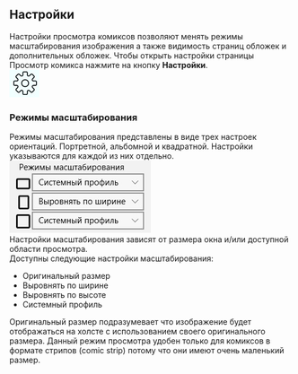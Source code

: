 ## Настройки

Настройки просмотра комиксов позволяют менять режимы масштабирования изображения а также видимость страниц обложек и дополнительных обложек. Чтобы открыть настройки страницы Просмотр комикса нажмите на кнопку **Настройки**.  
![Настройки страницы просмотр комикса](settings.jpg)

### Режимы масштабирования

Режимы масштабирования представлены в виде трех настроек ориентаций. Портретной, альбомной и квадратной. Настройки указываются для каждой из них отдельно.  
![Настройки масштабирвоания](scalesettings.jpg)  
Настройки масштабирования зависят от размера окна и/или доступной области просмотра.  
Доступны следующие настройки масштабирования:
* Оригинальный размер
* Выровнять по ширине
* Выровнять по высоте
* Системный профиль

Оригинальный размер подразумевает что изображение будет отображаться на холсте с использованием своего оригинального размера. Данный режим просмотра удобен только для комиксов в формате стрипов (comic strip) потому что они имеют очень маленький размер.

